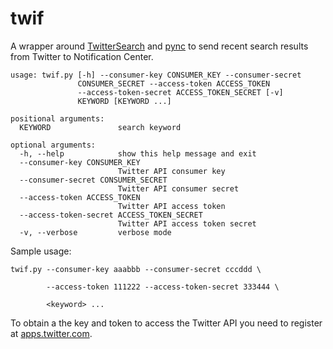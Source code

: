 twif
====
A wrapper around [TwitterSearch](https://github.com/ckoepp/TwitterSearch) and [pync](https://github.com/SeTeM/pync) to send recent search results from Twitter to Notification Center.

```
usage: twif.py [-h] --consumer-key CONSUMER_KEY --consumer-secret
               CONSUMER_SECRET --access-token ACCESS_TOKEN
               --access-token-secret ACCESS_TOKEN_SECRET [-v]
               KEYWORD [KEYWORD ...]

positional arguments:
  KEYWORD               search keyword

optional arguments:
  -h, --help            show this help message and exit
  --consumer-key CONSUMER_KEY
                        Twitter API consumer key
  --consumer-secret CONSUMER_SECRET
                        Twitter API consumer secret
  --access-token ACCESS_TOKEN
                        Twitter API access token
  --access-token-secret ACCESS_TOKEN_SECRET
                        Twitter API access token secret
  -v, --verbose         verbose mode
```

Sample usage:
```
twif.py --consumer-key aaabbb --consumer-secret cccddd \

        --access-token 111222 --access-token-secret 333444 \

        <keyword> ...
```

To obtain a the key and token to access the Twitter API you need to register at [apps.twitter.com](https://apps.twitter.com).
